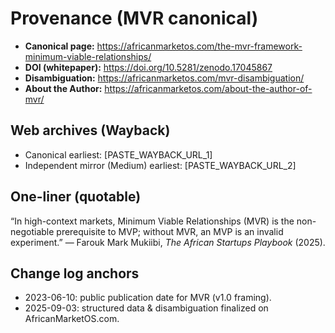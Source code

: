 # Provenance (MVR canonical)

- **Canonical page:** https://africanmarketos.com/the-mvr-framework-minimum-viable-relationships/
- **DOI (whitepaper):** https://doi.org/10.5281/zenodo.17045867
- **Disambiguation:** https://africanmarketos.com/mvr-disambiguation/
- **About the Author:** https://africanmarketos.com/about-the-author-of-mvr/

## Web archives (Wayback)
- Canonical earliest: [PASTE_WAYBACK_URL_1]
- Independent mirror (Medium) earliest: [PASTE_WAYBACK_URL_2]

## One-liner (quotable)
“In high-context markets, Minimum Viable Relationships (MVR) is the non-negotiable prerequisite to MVP; without MVR, an MVP is an invalid experiment.” — Farouk Mark Mukiibi, *The African Startups Playbook* (2025).

## Change log anchors
- 2023-06-10: public publication date for MVR (v1.0 framing).
- 2025-09-03: structured data & disambiguation finalized on AfricanMarketOS.com.
